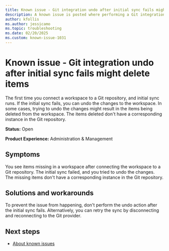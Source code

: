 ```yaml
---
title: Known issue - Git integration undo after initial sync fails might delete items
description: A known issue is posted where performing a Git integration undo action after the initial sync fails might delete items from workspace.
author: kfollis
ms.author: jessicamo
ms.topic: troubleshooting  
ms.date: 02/20/2025
ms.custom: known-issue-1031
---
```


# Known issue - Git integration undo after initial sync fails might delete items

The first time you connect a workspace to a Git repository, and initial sync runs. If the initial sync fails, you can undo the changes to the workspace. In some cases, trying to undo the changes might result in the items being deleted from the workspace. The items deleted don't have a corresponding instance in the Git repository.

**Status:** Open

**Product Experience:** Administration & Management

## Symptoms

You see items missing in a workspace after connecting the workspace to a Git repository. The initial sync failed, and you tried to undo the changes. The missing items don't have a corresponding instance in the Git repository.

## Solutions and workarounds

To prevent the issue from happening, don't perform the undo action after the initial sync fails. Alternatively, you can retry the sync by disconnecting and reconnecting to the Git provider.

## Next steps

- [About known issues](https://support.fabric.microsoft.com/known-issues)

